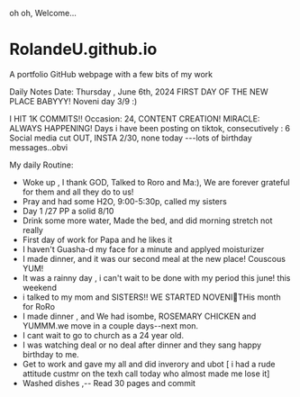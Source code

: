  oh oh, Welcome...
# RolandeU.github.io
A portfolio GitHub webpage with a few bits of my work

Daily Notes
Date: Thursday , June 6th, 2024
FIRST DAY OF THE NEW PLACE BABYYY!
Noveni day 3/9 :)

I HIT 1K COMMITS!!
Occasion: 24, CONTENT CREATION!
MIRACLE: ALWAYS HAPPENING!
Days i have been posting on tiktok, consecutively : 6
Social media cut OUT, INSTA 2/30, none today ---lots of birthday messages..obvi 

My daily Routine:
- Woke up , I thank GOD, Talked to Roro and Ma:), We are forever grateful for them and all they do to us!
- Pray and had some H2O, 9:00-5:30p, called my sisters 
- Day 1 /27 PP a solid 8/10
- Drink some more water, Made the bed, and did morning stretch not really
- First day of work for Papa and he likes it
- I haven't Guasha-d my face for a minute and applyed moisturizer
- I made dinner, and it was our second meal at the new place! Couscous YUM!
- It was a rainny day , i can't wait to be done with my period this june! this weekend 
- i talked to my mom and SISTERS!! WE STARTED NOVENI🥹THis month for RoRo
- I made dinner , and We had isombe, ROSEMARY CHICKEN and YUMMM.we move in a couple days--next mon.
- I cant wait to go to church as a 24 year old.
- I was watching deal or no deal after dinner and they sang happy birthday to me.
- Get to work and gave my all and did inverory and ubot
[ i had a rude attitude custmr on the texh call today who almost made me lose it]
- Washed dishes ,-- Read 30 pages and commit


